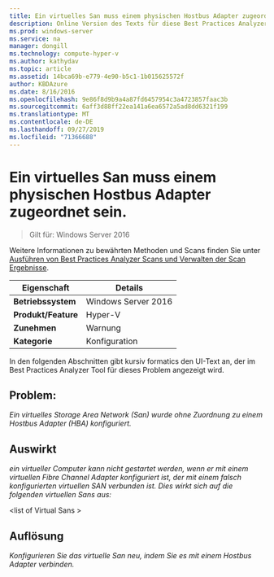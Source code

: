 ```yaml
---
title: Ein virtuelles San muss einem physischen Hostbus Adapter zugeordnet sein.
description: Online Version des Texts für diese Best Practices Analyzer Regel.
ms.prod: windows-server
ms.service: na
manager: dongill
ms.technology: compute-hyper-v
ms.author: kathydav
ms.topic: article
ms.assetid: 14bca69b-e779-4e90-b5c1-1b015625572f
author: KBDAzure
ms.date: 8/16/2016
ms.openlocfilehash: 9e86f8d9b9a4a87fd6457954c3a4723857faac3b
ms.sourcegitcommit: 6aff3d88ff22ea141a6ea6572a5ad8dd6321f199
ms.translationtype: MT
ms.contentlocale: de-DE
ms.lasthandoff: 09/27/2019
ms.locfileid: "71366688"
---
```

# <a name="a-virtual-san-should-be-associated-with-a-physical-host-bus-adapter"></a>Ein virtuelles San muss einem physischen Hostbus Adapter zugeordnet sein.

>Gilt für: Windows Server 2016

Weitere Informationen zu bewährten Methoden und Scans finden Sie unter [Ausführen von Best Practices Analyzer Scans und Verwalten der Scan Ergebnisse](https://go.microsoft.com/fwlink/p/?LinkID=223177).  
  
|Eigenschaft|Details|  
|-|-|  
|**Betriebssystem**|Windows Server 2016|  
|**Produkt/Feature**|Hyper-V|  
|**Zunehmen**|Warnung|  
|**Kategorie**|Konfiguration|  
  
  
In den folgenden Abschnitten gibt kursiv formatics den UI-Text an, der im Best Practices Analyzer Tool für dieses Problem angezeigt wird.  
  
## <a name="issue"></a>**Problem:**  
*Ein virtuelles Storage Area Network (San) wurde ohne Zuordnung zu einem Hostbus Adapter (HBA) konfiguriert.*  
  
## <a name="impact"></a>**Auswirkt**  
*ein virtueller Computer kann nicht gestartet werden, wenn er mit einem virtuellen Fibre Channel Adapter konfiguriert ist, der mit einem falsch konfigurierten virtuellen SAN verbunden ist. Dies wirkt sich auf die folgenden virtuellen Sans aus:*  
  
  
\<list of Virtual Sans >  
  
  
## <a name="resolution"></a>**Auflösung**  
*Konfigurieren Sie das virtuelle San neu, indem Sie es mit einem Hostbus Adapter verbinden.*  
  
  
  


